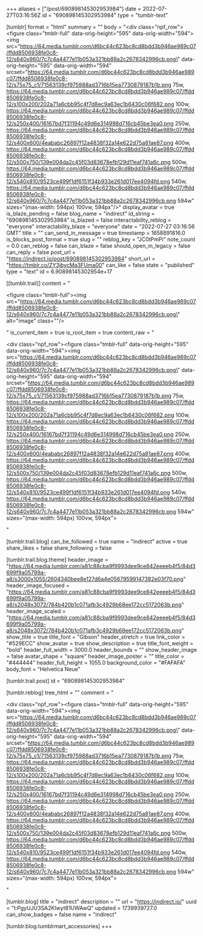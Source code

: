 +++
aliases = ["/post/690898145302953984"]
date = 2022-07-27T03:16:56Z
id = "690898145302953984"
type = "tumblr-text"

[tumblr]
format = "html"
summary = ""
body = "<div class=\"npf_row\"><figure class=\"tmblr-full\" data-orig-height=\"595\" data-orig-width=\"594\"><img src=\"https://64.media.tumblr.com/d6bc44c623bc8cd8bdd3b946ae989c07/ffdd8506938fe0c8-12/s640x960/7c7c4a4477e11b053a321bb88a2c2678342996cb.png\" data-orig-height=\"595\" data-orig-width=\"594\" srcset=\"https://64.media.tumblr.com/d6bc44c623bc8cd8bdd3b946ae989c07/ffdd8506938fe0c8-12/s75x75_c1/71563139cf975988ad3716b15ea7730879187b1b.png 75w, https://64.media.tumblr.com/d6bc44c623bc8cd8bdd3b946ae989c07/ffdd8506938fe0c8-12/s100x200/202a71a6cbb95c4f7d8ec9a63ec1b6430c06f682.png 100w, https://64.media.tumblr.com/d6bc44c623bc8cd8bdd3b946ae989c07/ffdd8506938fe0c8-12/s250x400/16167bd7f31194c49d6e314998d716cb45be3ea0.png 250w, https://64.media.tumblr.com/d6bc44c623bc8cd8bdd3b946ae989c07/ffdd8506938fe0c8-12/s400x600/4eababc26897f12a4838f32a14e622d75a81ae87.png 400w, https://64.media.tumblr.com/d6bc44c623bc8cd8bdd3b946ae989c07/ffdd8506938fe0c8-12/s500x750/139e004da2c45f03d83678efb129d11eaf741a6c.png 500w, https://64.media.tumblr.com/d6bc44c623bc8cd8bdd3b946ae989c07/ffdd8506938fe0c8-12/s540x810/9523ce499f1df6151f34b933e261d017ee4094fd.png 540w, https://64.media.tumblr.com/d6bc44c623bc8cd8bdd3b946ae989c07/ffdd8506938fe0c8-12/s640x960/7c7c4a4477e11b053a321bb88a2c2678342996cb.png 594w\" sizes=\"(max-width: 594px) 100vw, 594px\"/></figure></div>"
display_avatar = true
is_blaze_pending = false
blog_name = "indirect"
id_string = "690898145302953984"
is_blazed = false
interactability_reblog = "everyone"
interactability_blaze = "everyone"
date = "2022-07-27 03:16:56 GMT"
title = ""
can_send_in_message = true
timestamp = 1658891816.0
is_blocks_post_format = true
slug = ""
reblog_key = "JC0tPmPi"
note_count = 0.0
can_reblog = false
can_blaze = false
should_open_in_legacy = false
can_reply = false
post_url = "https://indirect.io/post/690898145302953984"
short_url = "https://tmblr.co/ZY3jbycMa3FUma00"
can_like = false
state = "published"
type = "text"
id = 6.90898145302954e+17

[[tumblr.trail]]
content = "<p><figure class=\"tmblr-full\"><img src=\"https://64.media.tumblr.com/d6bc44c623bc8cd8bdd3b946ae989c07/ffdd8506938fe0c8-12/s640x960/7c7c4a4477e11b053a321bb88a2c2678342996cb.png\" alt=\"image\" class=\"\"/></figure></p>"
is_current_item = true
is_root_item = true
content_raw = "<p><div class=\"npf_row\"><figure class=\"tmblr-full\" data-orig-height=\"595\" data-orig-width=\"594\"><img src=\"https://64.media.tumblr.com/d6bc44c623bc8cd8bdd3b946ae989c07/ffdd8506938fe0c8-12/s640x960/7c7c4a4477e11b053a321bb88a2c2678342996cb.png\" data-orig-height=\"595\" data-orig-width=\"594\" srcset=\"https://64.media.tumblr.com/d6bc44c623bc8cd8bdd3b946ae989c07/ffdd8506938fe0c8-12/s75x75_c1/71563139cf975988ad3716b15ea7730879187b1b.png 75w, https://64.media.tumblr.com/d6bc44c623bc8cd8bdd3b946ae989c07/ffdd8506938fe0c8-12/s100x200/202a71a6cbb95c4f7d8ec9a63ec1b6430c06f682.png 100w, https://64.media.tumblr.com/d6bc44c623bc8cd8bdd3b946ae989c07/ffdd8506938fe0c8-12/s250x400/16167bd7f31194c49d6e314998d716cb45be3ea0.png 250w, https://64.media.tumblr.com/d6bc44c623bc8cd8bdd3b946ae989c07/ffdd8506938fe0c8-12/s400x600/4eababc26897f12a4838f32a14e622d75a81ae87.png 400w, https://64.media.tumblr.com/d6bc44c623bc8cd8bdd3b946ae989c07/ffdd8506938fe0c8-12/s500x750/139e004da2c45f03d83678efb129d11eaf741a6c.png 500w, https://64.media.tumblr.com/d6bc44c623bc8cd8bdd3b946ae989c07/ffdd8506938fe0c8-12/s540x810/9523ce499f1df6151f34b933e261d017ee4094fd.png 540w, https://64.media.tumblr.com/d6bc44c623bc8cd8bdd3b946ae989c07/ffdd8506938fe0c8-12/s640x960/7c7c4a4477e11b053a321bb88a2c2678342996cb.png 594w\" sizes=\"(max-width: 594px) 100vw, 594px\"></figure></div></p>"

[tumblr.trail.blog]
can_be_followed = true
name = "indirect"
active = true
share_likes = false
share_following = false

[tumblr.trail.blog.theme]
header_image = "https://64.media.tumblr.com/a81c88cba9f9993dee9ce842eeeeb4f5/84d3699f9a05799a-a8/s3000x1055/2604340bee8e127d6a4e05679599147382e03f70.png"
header_image_focused = "https://64.media.tumblr.com/a81c88cba9f9993dee9ce842eeeeb4f5/84d3699f9a05799a-a8/s2048x3072/784b420b1c071afb3c4929b68ee172cc5172063b.png"
header_image_scaled = "https://64.media.tumblr.com/a81c88cba9f9993dee9ce842eeeeb4f5/84d3699f9a05799a-a8/s2048x3072/784b420b1c071afb3c4929b68ee172cc5172063b.png"
show_title = true
title_font = "Gibson"
header_stretch = true
link_color = "#529ECC"
show_avatar = true
show_description = true
title_font_weight = "bold"
header_full_width = 3000.0
header_bounds = ""
show_header_image = false
avatar_shape = "square"
header_image_poster = ""
title_color = "#444444"
header_full_height = 1055.0
background_color = "#FAFAFA"
body_font = "Helvetica Neue"

[tumblr.trail.post]
id = "690898145302953984"

[tumblr.reblog]
tree_html = ""
comment = "<p><div class=\"npf_row\"><figure class=\"tmblr-full\" data-orig-height=\"595\" data-orig-width=\"594\"><img src=\"https://64.media.tumblr.com/d6bc44c623bc8cd8bdd3b946ae989c07/ffdd8506938fe0c8-12/s640x960/7c7c4a4477e11b053a321bb88a2c2678342996cb.png\" data-orig-height=\"595\" data-orig-width=\"594\" srcset=\"https://64.media.tumblr.com/d6bc44c623bc8cd8bdd3b946ae989c07/ffdd8506938fe0c8-12/s75x75_c1/71563139cf975988ad3716b15ea7730879187b1b.png 75w, https://64.media.tumblr.com/d6bc44c623bc8cd8bdd3b946ae989c07/ffdd8506938fe0c8-12/s100x200/202a71a6cbb95c4f7d8ec9a63ec1b6430c06f682.png 100w, https://64.media.tumblr.com/d6bc44c623bc8cd8bdd3b946ae989c07/ffdd8506938fe0c8-12/s250x400/16167bd7f31194c49d6e314998d716cb45be3ea0.png 250w, https://64.media.tumblr.com/d6bc44c623bc8cd8bdd3b946ae989c07/ffdd8506938fe0c8-12/s400x600/4eababc26897f12a4838f32a14e622d75a81ae87.png 400w, https://64.media.tumblr.com/d6bc44c623bc8cd8bdd3b946ae989c07/ffdd8506938fe0c8-12/s500x750/139e004da2c45f03d83678efb129d11eaf741a6c.png 500w, https://64.media.tumblr.com/d6bc44c623bc8cd8bdd3b946ae989c07/ffdd8506938fe0c8-12/s540x810/9523ce499f1df6151f34b933e261d017ee4094fd.png 540w, https://64.media.tumblr.com/d6bc44c623bc8cd8bdd3b946ae989c07/ffdd8506938fe0c8-12/s640x960/7c7c4a4477e11b053a321bb88a2c2678342996cb.png 594w\" sizes=\"(max-width: 594px) 100vw, 594px\"></figure></div></p>"

[tumblr.blog]
title = "indirect"
description = ""
url = "https://indirect.io/"
uuid = "t:PgyUJU3SA2Klwyt81UWAwQ"
updated = 1739939727.0
can_show_badges = false
name = "indirect"

[tumblr.blog.tumblrmart_accessories]
+++
